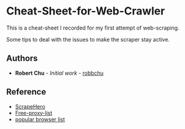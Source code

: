 # Cheat-Sheet-for-Web-Crawler

This is a cheat-sheet I recorded for my first attempt of web-scraping.

Some tips to deal with the issues to make the scraper stay active.


## Authors

* **Robert Chu** - *Initial work* - [robbchu](https://github.com/robbchu)


## Reference

* [ScrapeHero](https://www.scrapehero.com/how-to-prevent-getting-blacklisted-while-scraping/)
* [Free-proxy-list](https://free-proxy-list.net/)
* [popular browser list](https://developers.whatismybrowser.com/useragents/explore/)
